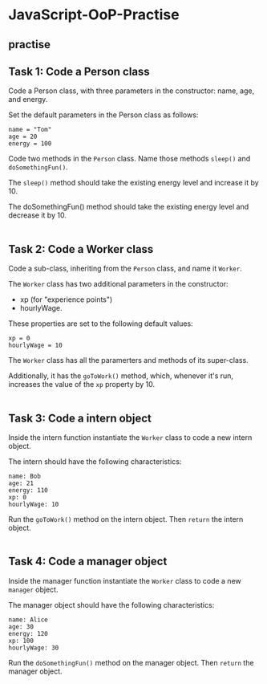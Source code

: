 # JavaScript-OoP-Practise
## practise

## Task 1: Code a Person class

Code a Person class, with three parameters in the constructor: name, age, and energy.

Set the default parameters in the Person class as follows:

```
name = "Tom"
age = 20
energy = 100
```

Code two methods in the `Person` class. Name those methods `sleep()` and `doSomethingFun()`.

The `sleep()` method should take the existing energy level and increase it by 10.

The doSomethingFun() method should take the existing energy level and decrease it by 10.
<br><br>

## Task 2: Code a Worker class

Code a sub-class, inheriting from the `Person` class, and name it `Worker`.

The `Worker` class has two additional parameters in the constructor: 
- xp (for "experience points")
- hourlyWage.

These properties are set to the following default values:
```
xp = 0
hourlyWage = 10
```
The `Worker` class has all the paramerters and methods of its super-class.

Additionally, it has the `goToWork()` method, which, whenever it's run, increases the value of the `xp` property by 10.
<br><br>

## Task 3: Code a intern object

Inside the intern function instantiate the `Worker` class to code a new intern object.

The intern should have the following characteristics:
```
name: Bob
age: 21
energy: 110
xp: 0
hourlyWage: 10
```
Run the `goToWork()` method on the intern object. Then `return` the intern object.
<br><br>

## Task 4: Code a manager object

Inside the manager function instantiate the `Worker` class to code a new `manager` object.

The manager object should have the following characteristics:
```
name: Alice
age: 30
energy: 120
xp: 100
hourlyWage: 30
```

Run the `doSomethingFun()` method on the manager object. Then `return` the manager object.
